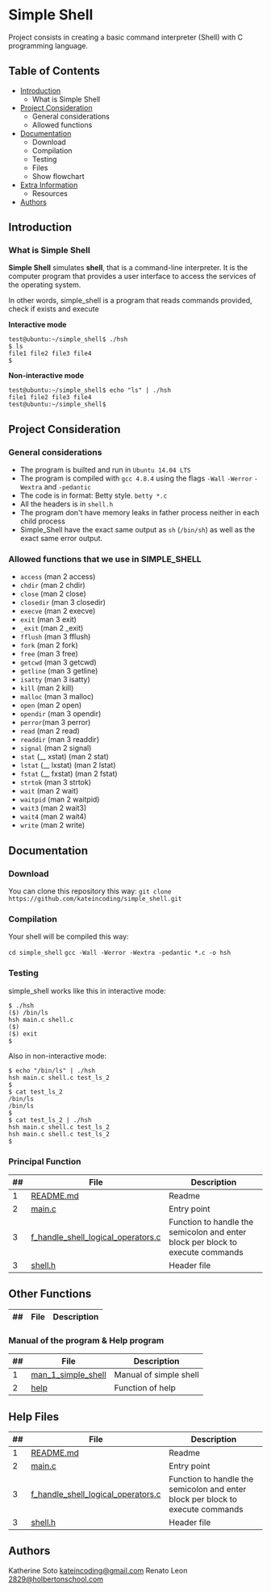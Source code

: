 # Simple Shell
 Project consists in creating a basic command interpreter (Shell) with C programming language.

 ## Table of Contents
* [Introduction](#Introduction)
  * What is Simple Shell
* [Project Consideration](#Project-Consideration)
    * General considerations
    * Allowed functions
* [Documentation](#Documentation)
    * Download
    * Compilation
    * Testing
    * Files
    * Show flowchart
* [Extra Information](#Extra-Information)
    * Resources
* [Authors](#Authors)

## Introduction

### What is Simple Shell
**Simple Shell** simulates **shell**, that is a command-line interpreter. It is the computer program that provides a user interface to access the services of the operating system.

In other words, simple_shell is a program that reads commands provided, check if exists and execute

**Interactive mode**

    test@ubuntu:~/simple_shell$ ./hsh
    $ ls
    file1 file2 file3 file4
    $ 

**Non-interactive mode**

    test@ubuntu:~/simple_shell$ echo "ls" | ./hsh
    file1 file2 file3 file4
    test@ubuntu:~/simple_shell$

## Project Consideration

### General considerations
 * The program is builted and run in `Ubuntu 14.04 LTS`
 * The program is compiled with `gcc 4.8.4` using the flags `-Wall` `-Werror` `-Wextra` and `-pedantic`
 * The code is in format: Betty style. `betty *.c`
 * All the headers is in `shell.h`
 * The program don't have memory leaks in father process neither in each child process
 * Simple_Shell have the exact same output as `sh` (`/bin/sh`) as well as the exact same error output.

### Allowed functions that we use in SIMPLE_SHELL
* `access` (man 2 access)
* `chdir` (man 2 chdir)
* `close` (man 2 close)
* `closedir` (man 3 closedir)
* `execve` (man 2 execve)
* `exit` (man 3 exit)
* `_exit` (man 2 _exit)
* `fflush` (man 3 fflush)
* `fork` (man 2 fork)
* `free` (man 3 free)
* `getcwd` (man 3 getcwd)
* `getline` (man 3 getline)
* `isatty` (man 3 isatty)
* `kill` (man 2 kill)
* `malloc` (man 3 malloc)
* `open` (man 2 open)
* `opendir` (man 3 opendir)
* `perror`(man 3 perror)
* `read` (man 2 read)
* `readdir` (man 3 readdir)
* `signal` (man 2 signal)
* `stat` (__ xstat) (man 2 stat)
* `lstat` (__ lxstat) (man 2 lstat)
* `fstat` (__ fxstat) (man 2 fstat)
* `strtok` (man 3 strtok)
* `wait` (man 2 wait)
* `waitpid` (man 2 waitpid)
* `wait3` (man 2 wait3)
* `wait4` (man 2 wait4)
* `write` (man 2 write)

## Documentation

### Download
You can clone this repository this way:
`git clone  https://github.com/kateincoding/simple_shell.git`

### Compilation
Your shell will be compiled this way:

`cd simple_shell`
`gcc -Wall -Werror -Wextra -pedantic *.c -o hsh`

### Testing

simple_shell works like this in interactive mode:

```
$ ./hsh
($) /bin/ls
hsh main.c shell.c
($)
($) exit
$
```

Also in non-interactive mode:

```
$ echo "/bin/ls" | ./hsh
hsh main.c shell.c test_ls_2
$
$ cat test_ls_2
/bin/ls
/bin/ls
$
$ cat test_ls_2 | ./hsh
hsh main.c shell.c test_ls_2
hsh main.c shell.c test_ls_2
$
```
### Principal Function

##|File|Description
---|---|---
1|[README.md](./README.md)|Readme
2|[main.c](./main.c)|Entry point
3|[f_handle_shell_logical_operators.c](./f_handle_shell_logical_operators.c)|Function to handle the semicolon and enter block per block to execute commands
3|[shell.h](./shell.h)|Header file

## Other Functions 
##|File|Description
---|---|---

### Manual of the program & Help program
##|File|Description
---|---|---
1|[man_1_simple_shell](./man_1_simple_shell)|Manual of simple shell
2|[help](./_help.c)|Function of help

## Help Files

##|File|Description
---|---|---
1|[README.md](./README.md)|Readme
2|[main.c](./main.c)|Entry point
3|[f_handle_shell_logical_operators.c](./f_handle_shell_logical_operators.c)|Function to handle the semicolon and enter block per block to execute commands
3|[shell.h](./shell.h)|Header file

## Authors

Katherine Soto <kateincoding@gmail.com>
Renato Leon <2829@holbertonschool.com>